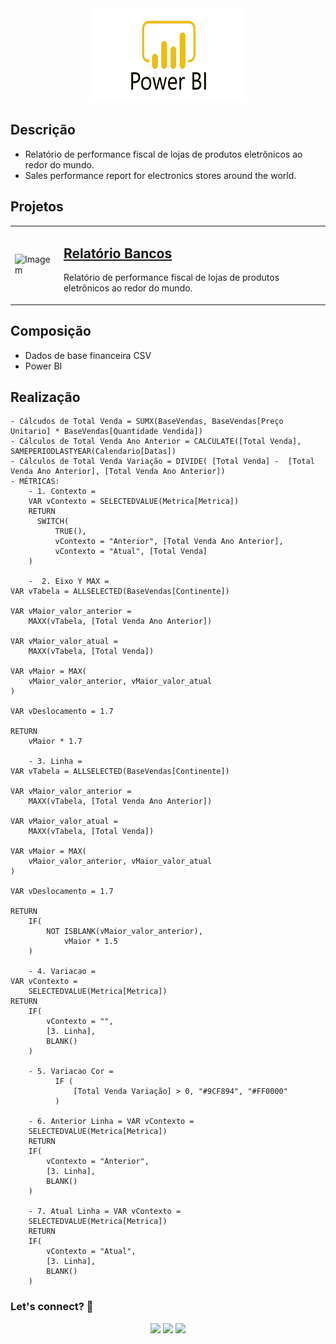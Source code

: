 <div align="center">
  <img src="https://github.com/Raii-Azevedo/ProjetosBI/blob/master/Power-Bi-Logo-PNG.png" width="250" height = "150">
</div>

## Descrição
- Relatório de performance fiscal de lojas de produtos eletrônicos ao redor do mundo.
- Sales performance report for electronics stores around the world.

## Projetos
<table>
  <tr>
    <td><img src="https://github.com/Raii-Azevedo/ProjetosBI/blob/master/Relatório%20Elétro/EletroStore.gif" width="400" alt="Imagem"></td>
    <td>
      <h2><a href="https://github.com/Raii-Azevedo/ProjetosBI/tree/master/Relatório%20Elétro">Relatório Bancos</a></h2>
      <p>Relatório de performance fiscal de lojas de produtos eletrônicos ao redor do mundo.</p>
    </td>
  </tr>
</table>

## Composição
- Dados de base financeira CSV
- Power BI


## Realização
    - Cálcudos de Total Venda = SUMX(BaseVendas, BaseVendas[Preço Unitario] * BaseVendas[Quantidade Vendida])
    - Cálculos de Total Venda Ano Anterior = CALCULATE([Total Venda], SAMEPERIODLASTYEAR(Calendario[Datas])
    - Cálculos de Total Venda Variação = DIVIDE( [Total Venda] -  [Total Venda Ano Anterior], [Total Venda Ano Anterior])
    - MÉTRICAS:
        - 1. Contexto = 
        VAR vContexto = SELECTEDVALUE(Metrica[Metrica])
        RETURN 
          SWITCH(
              TRUE(),
              vContexto = "Anterior", [Total Venda Ano Anterior],
              vContexto = "Atual", [Total Venda]
        )

        -  2. Eixo Y MAX = 
    VAR vTabela = ALLSELECTED(BaseVendas[Continente])

    VAR vMaior_valor_anterior = 
        MAXX(vTabela, [Total Venda Ano Anterior])

    VAR vMaior_valor_atual = 
        MAXX(vTabela, [Total Venda])

    VAR vMaior = MAX(
        vMaior_valor_anterior, vMaior_valor_atual
    )

    VAR vDeslocamento = 1.7

    RETURN
        vMaior * 1.7

        - 3. Linha = 
    VAR vTabela = ALLSELECTED(BaseVendas[Continente])

    VAR vMaior_valor_anterior = 
        MAXX(vTabela, [Total Venda Ano Anterior])

    VAR vMaior_valor_atual = 
        MAXX(vTabela, [Total Venda])

    VAR vMaior = MAX(
        vMaior_valor_anterior, vMaior_valor_atual
    )

    VAR vDeslocamento = 1.7

    RETURN
        IF(
            NOT ISBLANK(vMaior_valor_anterior),
                vMaior * 1.5
        )
        
        - 4. Variacao = 
    VAR vContexto = 
        SELECTEDVALUE(Metrica[Metrica])
    RETURN
        IF(
            vContexto = "",
            [3. Linha],
            BLANK()
        )

        - 5. Variacao Cor = 
              IF (
                  [Total Venda Variação] > 0, "#9CF894", "#FF0000"
              )

        - 6. Anterior Linha = VAR vContexto = 
        SELECTEDVALUE(Metrica[Metrica])
        RETURN
        IF(
            vContexto = "Anterior",
            [3. Linha],
            BLANK()
        )

        - 7. Atual Linha = VAR vContexto = 
        SELECTEDVALUE(Metrica[Metrica])
        RETURN
        IF(
            vContexto = "Atual",
            [3. Linha],
            BLANK()
        )

  ### Let's connect? 🤝
  <div>
    <p align="center">
      <a href="https://www.linkedin.com/in/raissa-azevedo-555893120/"><img src="https://img.shields.io/badge/-LinkedIn-0077B5?style=flat&logo=Linkedin&logoColor=white"/></a>
      <a href="https://twitter.com/Raiissa_Azevedo"><img src="https://img.shields.io/badge/-Twitter-%231DA1F2?style=flat&logo=twitter&logoColor=white"/></a>
      <a href="https://www.instagram.com/raiissa.azevedo/"><img src="https://img.shields.io/badge/-Instagram-E4405F?style=flat&logo=instagram&logoColor=white"/></a>
  </p> </div></div>
</div>
